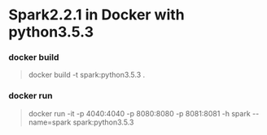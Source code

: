# Spark2.2.1 in Docker with python3.5.3

### docker build
> docker build -t spark:python3.5.3 .
### docker run
> docker run -it -p 4040:4040 -p 8080:8080 -p 8081:8081 -h spark --name=spark spark:python3.5.3
